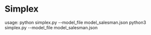 # Simplex

usage:
python simplex.py --model_file model_salesman.json
python3 simplex.py --model_file model_salesman.json
